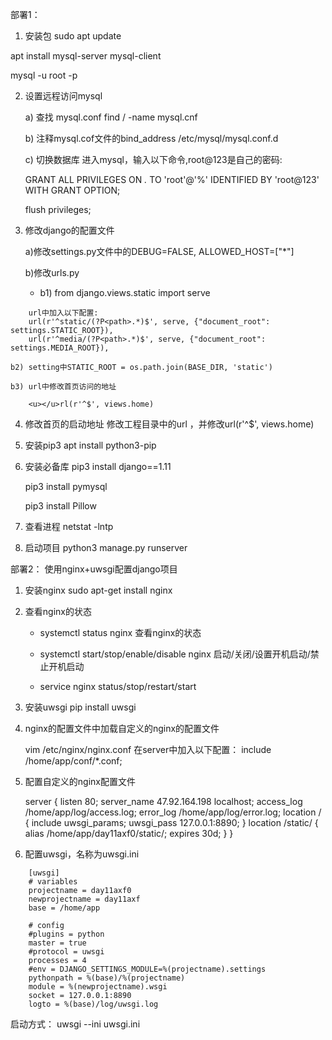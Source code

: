 部署1：
1. 安装包
sudo apt update

apt install mysql-server mysql-client

mysql -u root -p

2. 设置远程访问mysql

	a) 查找 mysql.conf 
		find / -name mysql.cnf
		
	b) 注释mysql.cof文件的bind_address
		/etc/mysql/mysql.conf.d

	c) 切换数据库
	进入mysql，输入以下命令,root@123是自己的密码:

	GRANT ALL PRIVILEGES ON *.* TO 'root'@'%' IDENTIFIED BY 'root@123' WITH GRANT OPTION;

	flush privileges; 

3. 修改django的配置文件

	a)修改settings.py文件中的DEBUG=FALSE, ALLOWED_HOST=["*"]

	b)修改urls.py
 	* b1) from django.views.static import serve
```
	url中加入以下配置:
	url(r'^static/(?P<path>.*)$', serve, {"document_root": settings.STATIC_ROOT}),
	url(r'^media/(?P<path>.*)$', serve, {"document_root": settings.MEDIA_ROOT}),
```
	b2) setting中STATIC_ROOT = os.path.join(BASE_DIR, 'static')

	b3) url中修改首页访问的地址 
```
	<u></u>rl(r'^$', views.home)
```


4. 修改首页的启动地址
	修改工程目录中的url ，并修改url(r'^$', views.home)

5. 安装pip3
	apt install python3-pip

6. 安装必备库
	pip3 install django==1.11

	pip3 install pymysql

	pip3 install Pillow

7. 查看进程
 	netstat -lntp

5. 启动项目
	python3 manage.py runserver


部署2：
使用nginx+uwsgi配置django项目

1. 安装nginx
sudo apt-get install nginx
	
2. 查看nginx的状态

	* systemctl status nginx 查看nginx的状态

	* systemctl start/stop/enable/disable nginx 启动/关闭/设置开机启动/禁止开机启动

	* service nginx status/stop/restart/start



3. 安装uwsgi
pip install uwsgi

4. nginx的配置文件中加载自定义的nginx的配置文件

	vim /etc/nginx/nginx.conf
	在server中加入以下配置：
	include /home/app/conf/*.conf;


5. 配置自定义的nginx配置文件

	server {
	    listen       80;
	    server_name 47.92.164.198 localhost;
	    access_log /home/app/log/access.log;
	    error_log /home/app/log/error.log;
	    location / {
	        include uwsgi_params;
	        uwsgi_pass 127.0.0.1:8890;
	    }
	    location /static/ {
	        alias /home/app/day11axf0/static/;
	        expires 30d;
	    }
	}


6. 配置uwsgi，名称为uwsgi.ini
```
	[uwsgi]
	# variables
	projectname = day11axf0
	newprojectname = day11axf
	base = /home/app

	# config
	#plugins = python
	master = true
	#protocol = uwsgi
	processes = 4
	#env = DJANGO_SETTINGS_MODULE=%(projectname).settings
	pythonpath = %(base)/%(projectname)
	module = %(newprojectname).wsgi
	socket = 127.0.0.1:8890
	logto = %(base)/log/uwsgi.log
```

启动方式： uwsgi --ini uwsgi.ini





